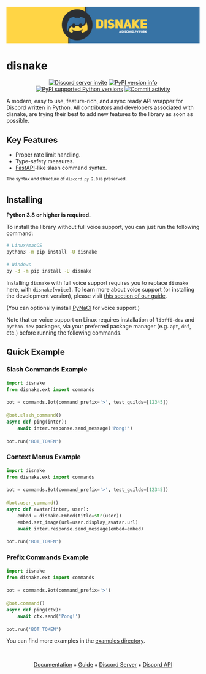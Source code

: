 [![Disnake Banner](./assets/banner.png)](https://disnake.dev/)

disnake
=======

<p align="center">
    <a href="https://discord.gg/gJDbCw8aQy"><img src="https://img.shields.io/discord/808030843078836254?style=flat-square&color=5865f2&logo=discord&logoColor=ffffff&label=discord" alt="Discord server invite" /></a>
    <a href="https://pypi.python.org/pypi/disnake"><img src="https://img.shields.io/pypi/v/disnake.svg?style=flat-square" alt="PyPI version info" /></a>
    <a href="https://pypi.python.org/pypi/disnake"><img src="https://img.shields.io/pypi/pyversions/disnake.svg?style=flat-square" alt="PyPI supported Python versions" /></a>
    <a href="https://github.com/DisnakeDev/disnake/commits"><img src="https://img.shields.io/github/commit-activity/w/DisnakeDev/disnake.svg?style=flat-square" alt="Commit activity" /></a>
</p>

A modern, easy to use, feature-rich, and async ready API wrapper for Discord written in Python. All contributors and developers associated with disnake, are trying their best to add new features to the library as soon as possible. 

Key Features
------------

- Proper rate limit handling.
- Type-safety measures.
- [FastAPI](https://fastapi.tiangolo.com/)-like slash command syntax.

<sup>The syntax and structure of `discord.py 2.0` is preserved.</sup>

Installing
----------

**Python 3.8 or higher is required.**

To install the library without full voice support, you can just run the
following command:

``` sh
# Linux/macOS
python3 -m pip install -U disnake

# Windows
py -3 -m pip install -U disnake
```

Installing `disnake` with full voice support requires you to replace `disnake` here, with `disnake[voice]`. To learn more about voice support (or installing the development version), please visit [this section of our guide](https://guide.disnake.dev/000-prerequisites/001-installing-python/#installing-disnake). 

(You can optionally install [PyNaCl](https://pypi.org/project/PyNaCl/) for voice support.)

Note that on voice support on Linux requires installation of `libffi-dev` and `python-dev` packages, via your preferred package manager (e.g. `apt`, `dnf`, etc.) before running the following commands.

Quick Example
-------------

### Slash Commands Example

``` py
import disnake
from disnake.ext import commands

bot = commands.Bot(command_prefix='>', test_guilds=[12345])

@bot.slash_command()
async def ping(inter):
    await inter.response.send_message('Pong!')

bot.run('BOT_TOKEN')
```

### Context Menus Example

``` py
import disnake
from disnake.ext import commands

bot = commands.Bot(command_prefix='>', test_guilds=[12345])

@bot.user_command()
async def avatar(inter, user):
    embed = disnake.Embed(title=str(user))
    embed.set_image(url=user.display_avatar.url)
    await inter.response.send_message(embed=embed)

bot.run('BOT_TOKEN')
```

### Prefix Commands Example

``` py
import disnake
from disnake.ext import commands

bot = commands.Bot(command_prefix='>')

@bot.command()
async def ping(ctx):
    await ctx.send('Pong!')

bot.run('BOT_TOKEN')
```

You can find more examples in the [examples directory](./examples).

<br>
<p align="center">
    <a href="https://docs.disnake.dev/">Documentation</a>
    ⁕
    <a href="https://guide.disnake.dev/">Guide</a>
    ⁕
    <a href="https://discord.gg/gJDbCw8aQy">Discord Server</a>
    ⁕
    <a href="https://discord.gg/discord-api">Discord API</a>
</p>
<br>